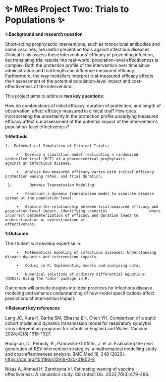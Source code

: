 # ✨ MRes Project Two: Trials to Populations ✨

**✨Background and research question**

Short-acting prophylactic interventions, such as monoclonal antibodies and some vaccines, are useful prevention tools against infectious diseases. Clinical trials assess these interventions’ efficacy at preventing infection, but translating trial results into real-world, population-level effectiveness is complex. Both the protection profile of the intervention over time since administration and trial length can influence measured efficacy. Furthermore, the way modellers interpret trial-measured efficacy affects their assessment of the potential population-level impact and cost-effectiveness of the intervention.


This project aims to address **two key questions**:

How do combinations of initial efficacy, duration of protection, and length of observation, affect efficacy measured in clinical trial?
How does incorporating the uncertainty in the protection profile underlying measured efficacy affect our assessment of the potential impact of the intervention's population-level effectiveness?

**✨Methods**

    1.  Mathematical Simulation of Clinical Trials:

         •   Develop a simulation model replicating a randomized controlled trial (RCT) of a pharmaceutical prophylaxis                    against an infectious disease.

         •   Analyse how measured efficacy varies with initial efficacy, protection waning rates, and trial duration.

     2.        Dynamic Transmission Modeling:

         •   Construct a dynamic transmission model to simulate disease spread at the population level.

         •   Examine the relationship between trial-measured efficacy and population-level impact, identifying scenarios                   where incorrect parameterization of efficacy and duration leads to underestimation or overestimation of                       effectiveness.

**✨Outcome**

The student will develop expertise in:

         •   Mathematical modeling of infectious diseases: Understanding disease dynamics and intervention impacts.

         •   Coding in R: Implementing models and analyzing data.

         •   Numerical solutions of ordinary differential equations (ODEs): Using the ‘odin’ package in R.

Outcomes will provide insights into best practices for infectious disease modeling and enhance understanding of how model specifications affect predictions of intervention impact.


**✨Relevant key references**

Lang JC, Kura K, Garba SM, Elbasha EH, Chen YH. Comparison of a static cohort model and dynamic transmission model for respiratory syncytial virus intervention programs for infants in England and Wales. Vaccine. 2024;42(8):1918-1927.

Hodgson, D., Pebody, R., Panovska-Griffiths, J. et al. Evaluating the next generation of RSV intervention strategies: a mathematical modelling study and cost-effectiveness analysis. BMC Med 18, 348 (2020). https://doi.org/10.1186/s12916-020-01802-8

Nikas A, Ahmed H, Zarnitsyna VI. Estimating waning of vaccine effectiveness: A simulation study. Clin Infect Dis. 2023;76(3):479-486.
